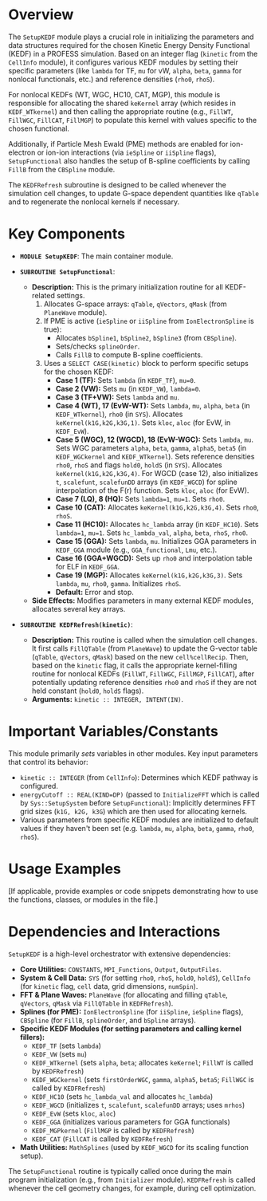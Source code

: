 # Overview

The `SetupKEDF` module plays a crucial role in initializing the parameters and data structures required for the chosen Kinetic Energy Density Functional (KEDF) in a PROFESS simulation. Based on an integer flag (`kinetic` from the `CellInfo` module), it configures various KEDF modules by setting their specific parameters (like `lambda` for TF, `mu` for vW, `alpha`, `beta`, `gamma` for nonlocal functionals, etc.) and reference densities (`rho0`, `rhoS`).

For nonlocal KEDFs (WT, WGC, HC10, CAT, MGP), this module is responsible for allocating the shared `keKernel` array (which resides in `KEDF_WTkernel`) and then calling the appropriate routine (e.g., `FillWT`, `FillWGC`, `FillCAT`, `FillMGP`) to populate this kernel with values specific to the chosen functional.

Additionally, if Particle Mesh Ewald (PME) methods are enabled for ion-electron or ion-ion interactions (via `ieSpline` or `iiSpline` flags), `SetupFunctional` also handles the setup of B-spline coefficients by calling `FillB` from the `CBSpline` module.

The `KEDFRefresh` subroutine is designed to be called whenever the simulation cell changes, to update G-space dependent quantities like `qTable` and to regenerate the nonlocal kernels if necessary.

# Key Components

- **`MODULE SetupKEDF`**: The main container module.

- **`SUBROUTINE SetupFunctional`**:
  - **Description:** This is the primary initialization routine for all KEDF-related settings.
    1.  Allocates G-space arrays: `qTable`, `qVectors`, `qMask` (from `PlaneWave` module).
    2.  If PME is active (`ieSpline` or `iiSpline` from `IonElectronSpline` is true):
        - Allocates `bSpline1`, `bSpline2`, `bSpline3` (from `CBSpline`).
        - Sets/checks `splineOrder`.
        - Calls `FillB` to compute B-spline coefficients.
    3.  Uses a `SELECT CASE(kinetic)` block to perform specific setups for the chosen KEDF:
        - **Case 1 (TF):** Sets `lambda` (in `KEDF_TF`), `mu=0`.
        - **Case 2 (VW):** Sets `mu` (in `KEDF_VW`), `lambda=0`.
        - **Case 3 (TF+VW):** Sets `lambda` and `mu`.
        - **Case 4 (WT), 17 (EvW-WT):** Sets `lambda`, `mu`, `alpha`, `beta` (in `KEDF_WTkernel`), `rho0` (in `SYS`). Allocates `keKernel(k1G,k2G,k3G,1)`. Sets `kloc`, `aloc` (for EvW, in `KEDF_EvW`).
        - **Case 5 (WGC), 12 (WGCD), 18 (EvW-WGC):** Sets `lambda`, `mu`. Sets WGC parameters `alpha`, `beta`, `gamma`, `alpha5`, `beta5` (in `KEDF_WGCkernel` and `KEDF_WTkernel`). Sets reference densities `rho0`, `rhoS` and flags `hold0`, `holdS` (in `SYS`). Allocates `keKernel(k1G,k2G,k3G,4)`. For WGCD (case 12), also initializes `t`, `scalefunt`, `scalefunDD` arrays (in `KEDF_WGCD`) for spline interpolation of the F(r) function. Sets `kloc`, `aloc` (for EvW).
        - **Case 7 (LQ), 8 (HQ):** Sets `lambda=1`, `mu=1`. Sets `rho0`.
        - **Case 10 (CAT):** Allocates `keKernel(k1G,k2G,k3G,4)`. Sets `rho0`, `rhoS`.
        - **Case 11 (HC10):** Allocates `hc_lambda` array (in `KEDF_HC10`). Sets `lambda=1`, `mu=1`. Sets `hc_lambda_val`, `alpha`, `beta`, `rhoS`, `rho0`.
        - **Case 15 (GGA):** Sets `lambda`, `mu`. Initializes GGA parameters in `KEDF_GGA` module (e.g., `GGA_functional`, `Lmu`, etc.).
        - **Case 16 (GGA+WGCD):** Sets up `rho0` and interpolation table for ELF in `KEDF_GGA`.
        - **Case 19 (MGP):** Allocates `keKernel(k1G,k2G,k3G,3)`. Sets `lambda`, `mu`, `rho0`, `gamma`. Initializes `rhoS`.
        - **Default:** Error and stop.
  - **Side Effects:** Modifies parameters in many external KEDF modules, allocates several key arrays.

- **`SUBROUTINE KEDFRefresh(kinetic)`**:
  - **Description:** This routine is called when the simulation cell changes. It first calls `FillQTable` (from `PlaneWave`) to update the G-vector table (`qTable`, `qVectors`, `qMask`) based on the new `cell%cellRecip`. Then, based on the `kinetic` flag, it calls the appropriate kernel-filling routine for nonlocal KEDFs (`FillWT`, `FillWGC`, `FillMGP`, `FillCAT`), after potentially updating reference densities `rho0` and `rhoS` if they are not held constant (`hold0`, `holdS` flags).
  - **Arguments:** `kinetic :: INTEGER, INTENT(IN)`.

# Important Variables/Constants

This module primarily *sets* variables in other modules. Key input parameters that control its behavior:
- `kinetic :: INTEGER` (from `CellInfo`): Determines which KEDF pathway is configured.
- `energyCutoff :: REAL(KIND=DP)` (passed to `InitializeFFT` which is called by `Sys::SetupSystem` before `SetupFunctional`): Implicitly determines FFT grid sizes (`k1G, k2G, k3G`) which are then used for allocating kernels.
- Various parameters from specific KEDF modules are initialized to default values if they haven't been set (e.g. `lambda`, `mu`, `alpha`, `beta`, `gamma`, `rho0`, `rhoS`).

# Usage Examples

[If applicable, provide examples or code snippets demonstrating how to use the functions, classes, or modules in the file.]

# Dependencies and Interactions

`SetupKEDF` is a high-level orchestrator with extensive dependencies:
- **Core Utilities:** `CONSTANTS`, `MPI_Functions`, `Output`, `OutputFiles`.
- **System & Cell Data:** `SYS` (for setting `rho0`, `rhoS`, `hold0`, `holdS`), `CellInfo` (for `kinetic` flag, `cell` data, grid dimensions, `numSpin`).
- **FFT & Plane Waves:** `PlaneWave` (for allocating and filling `qTable`, `qVectors`, `qMask` via `FillQTable` in `KEDFRefresh`).
- **Splines (for PME):** `IonElectronSpline` (for `iiSpline`, `ieSpline` flags), `CBSpline` (for `FillB`, `splineOrder`, and `bSpline` arrays).
- **Specific KEDF Modules (for setting parameters and calling kernel fillers):**
    - `KEDF_TF` (sets `lambda`)
    - `KEDF_VW` (sets `mu`)
    - `KEDF_WTkernel` (sets `alpha`, `beta`; allocates `keKernel`; `FillWT` is called by `KEDFRefresh`)
    - `KEDF_WGCkernel` (sets `firstOrderWGC`, `gamma`, `alpha5`, `beta5`; `FillWGC` is called by `KEDFRefresh`)
    - `KEDF_HC10` (sets `hc_lambda_val` and allocates `hc_lambda`)
    - `KEDF_WGCD` (initializes `t`, `scalefunt`, `scalefunDD` arrays; uses `mrhos`)
    - `KEDF_EvW` (sets `kloc`, `aloc`)
    - `KEDF_GGA` (initializes various parameters for GGA functionals)
    - `KEDF_MGPkernel` (`FillMGP` is called by `KEDFRefresh`)
    - `KEDF_CAT` (`FillCAT` is called by `KEDFRefresh`)
- **Math Utilities:** `MathSplines` (used by `KEDF_WGCD` for its scaling function setup).

The `SetupFunctional` routine is typically called once during the main program initialization (e.g., from `Initializer` module). `KEDFRefresh` is called whenever the cell geometry changes, for example, during cell optimization.
